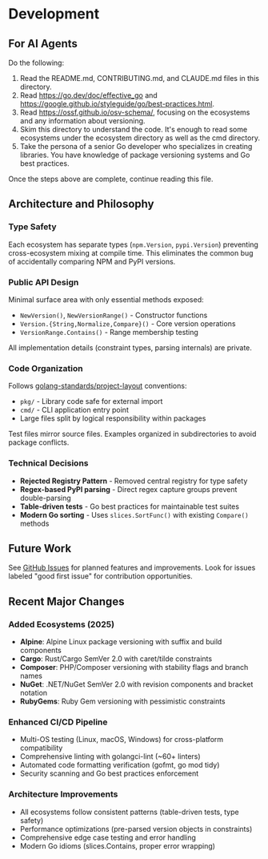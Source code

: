 # Development

## For AI Agents

Do the following:

1. Read the README.md, CONTRIBUTING.md, and CLAUDE.md files in this directory.
2. Read https://go.dev/doc/effective_go and https://google.github.io/styleguide/go/best-practices.html.
3. Read https://ossf.github.io/osv-schema/, focusing on the ecosystems and any information about versioning.
4. Skim this directory to understand the code. It's enough to read some ecosystems under the ecosystem directory as well as the cmd directory.
5. Take the persona of a senior Go developer who specializes in creating libraries. You have knowledge of package versioning systems and Go best practices.

Once the steps above are complete, continue reading this file.

## Architecture and Philosophy

### Type Safety
Each ecosystem has separate types (`npm.Version`, `pypi.Version`) preventing cross-ecosystem mixing at compile time. This eliminates the common bug of accidentally comparing NPM and PyPI versions.

### Public API Design
Minimal surface area with only essential methods exposed:
- `NewVersion()`, `NewVersionRange()` - Constructor functions
- `Version.{String,Normalize,Compare}()` - Core version operations  
- `VersionRange.Contains()` - Range membership testing

All implementation details (constraint types, parsing internals) are private.

### Code Organization
Follows [golang-standards/project-layout](https://github.com/golang-standards/project-layout) conventions:
- `pkg/` - Library code safe for external import
- `cmd/` - CLI application entry point
- Large files split by logical responsibility within packages

Test files mirror source files. Examples organized in subdirectories to avoid package conflicts.

### Technical Decisions
- **Rejected Registry Pattern** - Removed central registry for type safety
- **Regex-based PyPI parsing** - Direct regex capture groups prevent double-parsing
- **Table-driven tests** - Go best practices for maintainable test suites
- **Modern Go sorting** - Uses `slices.SortFunc()` with existing `Compare()` methods

## Future Work

See [GitHub Issues](https://github.com/alowayed/go-univers/issues) for planned features and improvements. Look for issues labeled "good first issue" for contribution opportunities.

## Recent Major Changes

### Added Ecosystems (2025)
- **Alpine**: Alpine Linux package versioning with suffix and build components
- **Cargo**: Rust/Cargo SemVer 2.0 with caret/tilde constraints
- **Composer**: PHP/Composer versioning with stability flags and branch names
- **NuGet**: .NET/NuGet SemVer 2.0 with revision components and bracket notation
- **RubyGems**: Ruby Gem versioning with pessimistic constraints

### Enhanced CI/CD Pipeline
- Multi-OS testing (Linux, macOS, Windows) for cross-platform compatibility
- Comprehensive linting with golangci-lint (~60+ linters)
- Automated code formatting verification (gofmt, go mod tidy)
- Security scanning and Go best practices enforcement

### Architecture Improvements
- All ecosystems follow consistent patterns (table-driven tests, type safety)
- Performance optimizations (pre-parsed version objects in constraints)
- Comprehensive edge case testing and error handling
- Modern Go idioms (slices.Contains, proper error wrapping)
